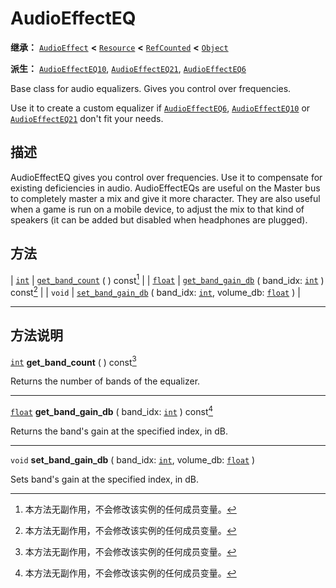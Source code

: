 <!-- ⚠ 请勿编辑本文件 ⚠ -->
<!-- 本文档使用脚本从 WeDot 引擎源码仓库生成。 -->
<!-- 生成脚本：https://github.com/WeDot-Engine/WeDot/tree/4.3/doc/tools/make_md.py； -->
<!-- 原文件：https://github.com/WeDot-Engine/WeDot/tree/4.3/doc/classes/AudioEffectEQ.xml。 -->

<div id="_class_audioeffecteq"></div>

# AudioEffectEQ

**继承：** [`AudioEffect`](class_audioeffect.md) **<** [`Resource`](class_resource.md) **<** [`RefCounted`](class_refcounted.md) **<** [`Object`](class_object.md)

**派生：** [`AudioEffectEQ10`](class_audioeffecteq10.md), [`AudioEffectEQ21`](class_audioeffecteq21.md), [`AudioEffectEQ6`](class_audioeffecteq6.md)

Base class for audio equalizers. Gives you control over frequencies.

Use it to create a custom equalizer if [`AudioEffectEQ6`](class_audioeffecteq6.md), [`AudioEffectEQ10`](class_audioeffecteq10.md) or [`AudioEffectEQ21`](class_audioeffecteq21.md) don't fit your needs.

## 描述

AudioEffectEQ gives you control over frequencies. Use it to compensate for existing deficiencies in audio. AudioEffectEQs are useful on the Master bus to completely master a mix and give it more character. They are also useful when a game is run on a mobile device, to adjust the mix to that kind of speakers (it can be added but disabled when headphones are plugged).

## 方法

| [`int`](class_int.md)     | [`get_band_count`](#class_audioeffecteq_method_get_band_count) ( ) const[^const]                                                             |
| [`float`](class_float.md) | [`get_band_gain_db`](#class_audioeffecteq_method_get_band_gain_db) ( band_idx: [`int`](class_int.md) ) const[^const]                         |
| `void`                    | [`set_band_gain_db`](#class_audioeffecteq_method_set_band_gain_db) ( band_idx: [`int`](class_int.md), volume_db: [`float`](class_float.md) ) |

<!-- rst-class:: classref-section-separator -->

---

## 方法说明

<div id="_class_audioeffecteq_method_get_band_count"></div>

[`int`](class_int.md) **get_band_count** ( ) const[^const]<div id="class_audioeffecteq_method_get_band_count"></div>

Returns the number of bands of the equalizer.

<!-- rst-class:: classref-item-separator -->

---

<div id="_class_audioeffecteq_method_get_band_gain_db"></div>

[`float`](class_float.md) **get_band_gain_db** ( band_idx: [`int`](class_int.md) ) const[^const]<div id="class_audioeffecteq_method_get_band_gain_db"></div>

Returns the band's gain at the specified index, in dB.

<!-- rst-class:: classref-item-separator -->

---

<div id="_class_audioeffecteq_method_set_band_gain_db"></div>

`void` **set_band_gain_db** ( band_idx: [`int`](class_int.md), volume_db: [`float`](class_float.md) )<div id="class_audioeffecteq_method_set_band_gain_db"></div>

Sets band's gain at the specified index, in dB.

[^virtual]: 本方法通常需要用户覆盖才能生效。
[^const]: 本方法无副作用，不会修改该实例的任何成员变量。
[^vararg]: 本方法除了能接受在此处描述的参数外，还能够继续接受任意数量的参数。
[^constructor]: 本方法用于构造某个类型。
[^static]: 调用本方法无需实例，可直接使用类名进行调用。
[^operator]: 本方法描述的是使用本类型作为左操作数的有效运算符。
[^bitfield]: 这个值是由下列位标志构成位掩码的整数。
[^void]: 无返回值。
